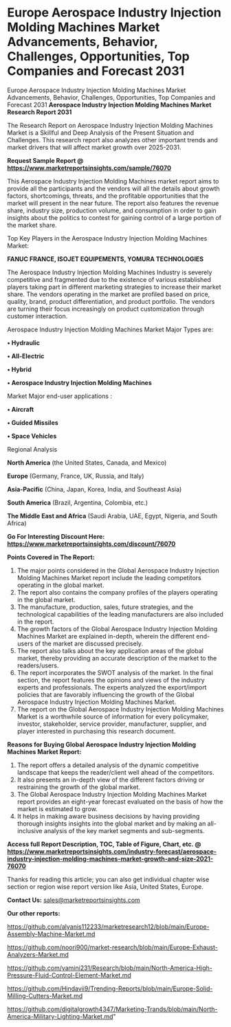 # Europe Aerospace Industry Injection Molding Machines Market Advancements, Behavior, Challenges, Opportunities, Top Companies and Forecast 2031
Europe Aerospace Industry Injection Molding Machines Market Advancements, Behavior, Challenges, Opportunities, Top Companies and Forecast 2031
<strong>Aerospace Industry Injection Molding Machines Market Research Report 2031</strong>

The Research Report on Aerospace Industry Injection Molding Machines Market is a Skillful and Deep Analysis of the Present Situation and Challenges. This research report also analyzes other important trends and market drivers that will affect market growth over 2025-2031.

<strong>Request Sample Report @ <a href=https://www.marketreportsinsights.com/sample/76070>https://www.marketreportsinsights.com/sample/76070</a></strong>

This Aerospace Industry Injection Molding Machines market report aims to provide all the participants and the vendors will all the details about growth factors, shortcomings, threats, and the profitable opportunities that the market will present in the near future. The report also features the revenue share, industry size, production volume, and consumption in order to gain insights about the politics to contest for gaining control of a large portion of the market share.

Top Key Players in the Aerospace Industry Injection Molding Machines Market:

<strong>FANUC FRANCE, ISOJET EQUIPEMENTS, YOMURA TECHNOLOGIES</strong>

The Aerospace Industry Injection Molding Machines Industry is severely competitive and fragmented due to the existence of various established players taking part in different marketing strategies to increase their market share. The vendors operating in the market are profiled based on price, quality, brand, product differentiation, and product portfolio. The vendors are turning their focus increasingly on product customization through customer interaction.

Aerospace Industry Injection Molding Machines Market Major Types are:

<strong>• Hydraulic

• All-Electric

• Hybrid

• Aerospace Industry Injection Molding Machines</strong>

Market Major end-user applications :

<strong>• Aircraft

• Guided Missiles

• Space Vehicles</strong>

Regional Analysis

</u><strong><b>North America</b></strong> (the United States, Canada, and Mexico)

<strong><b>Europe </b></strong>(Germany, France, UK, Russia, and Italy)

<strong><b>Asia-Pacific</b></strong> (China, Japan, Korea, India, and Southeast Asia)

<strong><b>South America</b></strong> (Brazil, Argentina, Colombia, etc.)

<strong><b>The Middle East and Africa</b></strong> (Saudi Arabia, UAE, Egypt, Nigeria, and South Africa)

<strong>Go For Interesting Discount Here: <a href=https://www.marketreportsinsights.com/discount/76070>https://www.marketreportsinsights.com/discount/76070</a></strong>

<strong>Points Covered in The Report:</strong>
<ol>
  <li>The major points considered in the Global Aerospace Industry Injection Molding Machines Market report include the leading competitors operating in the global market.</li>
  <li>The report also contains the company profiles of the players operating in the global market.</li>
  <li>The manufacture, production, sales, future strategies, and the technological capabilities of the leading manufacturers are also included in the report.</li>
  <li>The growth factors of the Global Aerospace Industry Injection Molding Machines Market are explained in-depth, wherein the different end-users of the market are discussed precisely.</li>
  <li>The report also talks about the key application areas of the global market, thereby providing an accurate description of the market to the readers/users.</li>
  <li>The report incorporates the SWOT analysis of the market. In the final section, the report features the opinions and views of the industry experts and professionals. The experts analyzed the export/import policies that are favorably influencing the growth of the Global Aerospace Industry Injection Molding Machines Market.</li>
  <li>The report on the Global Aerospace Industry Injection Molding Machines Market is a worthwhile source of information for every policymaker, investor, stakeholder, service provider, manufacturer, supplier, and player interested in purchasing this research document.</li>
</ol>
<strong>Reasons for Buying Global Aerospace Industry Injection Molding Machines Market Report:</strong>

<ol>
  <li>The report offers a detailed analysis of the dynamic competitive landscape that keeps the reader/client well ahead of the competitors.</li>
  <li>It also presents an in-depth view of the different factors driving or restraining the growth of the global market.</li>
  <li>The Global Aerospace Industry Injection Molding Machines Market report provides an eight-year forecast evaluated on the basis of how the market is estimated to grow.</li>
  <li>It helps in making aware business decisions by having providing thorough insights insights into the global market and by making an all-inclusive analysis of the key market segments and sub-segments.</li>
</ol>
<strong>Access full Report Description, TOC, Table of Figure, Chart, etc. @ <a href=https://www.marketreportsinsights.com/industry-forecast/aerospace-industry-injection-molding-machines-market-growth-and-size-2021-76070>https://www.marketreportsinsights.com/industry-forecast/aerospace-industry-injection-molding-machines-market-growth-and-size-2021-76070</a></strong>


Thanks for reading this article; you can also get individual chapter wise section or region wise report version like Asia, United States, Europe.

<strong>Contact Us:</strong>
sales@marketreportsinsights.com

<strong>Our other reports:</strong>

<a href=https://github.com/alyanis112233/marketresearch12/blob/main/Europe-Assembly-Machine-Market.md>https://github.com/alyanis112233/marketresearch12/blob/main/Europe-Assembly-Machine-Market.md</a>

<a href=https://github.com/noori900/market-research/blob/main/Europe-Exhaust-Analyzers-Market.md>https://github.com/noori900/market-research/blob/main/Europe-Exhaust-Analyzers-Market.md</a>

<a href=https://github.com/yamini231/Research/blob/main/North-America-High-Pressure-Fluid-Control-Element-Market.md>https://github.com/yamini231/Research/blob/main/North-America-High-Pressure-Fluid-Control-Element-Market.md</a>

<a href=https://github.com/Hindavii9/Trending-Reports/blob/main/Europe-Solid-Milling-Cutters-Market.md>https://github.com/Hindavii9/Trending-Reports/blob/main/Europe-Solid-Milling-Cutters-Market.md</a>

<a href=https://github.com/digitalgrowth4347/Marketing-Trands/blob/main/North-America-Military-Lighting-Market.md>https://github.com/digitalgrowth4347/Marketing-Trands/blob/main/North-America-Military-Lighting-Market.md</a>"
